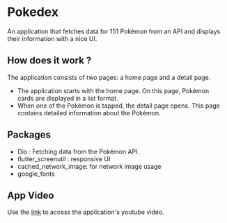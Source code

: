 # Pokedex
  An application that fetches data for 151 Pokémon from an API and displays their information with a nice UI.

## How does it work ? 
  The application consists of two pages: a home page and a detail page.

- The application starts with the home page. On this page, Pokémon cards are displayed in a list format.
- When one of the Pokémon is tapped, the detail page opens. This page contains detailed information about the Pokémon.

## Packages
- Dio : Fetching data from the Pokémon API.
- flutter_screenutil : responsive UI
- cached_network_image: for network image usage
- google_fonts 

## App Video 
  Use the [link](https://youtube.com/shorts/4JaVUkqvw20) to access the application's youtube video.
